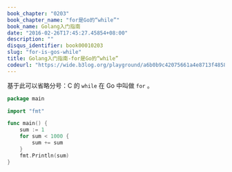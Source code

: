 ```yaml
---
book_chapter: "0203"
book_chapter_name: "for是Go的“while”"
book_name: Golang入门指南
date: "2016-02-26T17:45:27.45854+08:00"
description: ""
disqus_identifier: book00010203
slug: "for-is-gos-while"
title: Golang入门指南-for是Go的“while”
codeurl: "https://wide.b3log.org/playground/a6b0b9c42075661a4e8713f48585daa2.go"
---
```


基于此可以省略分号：C 的 `while` 在 Go 中叫做 `for` 。

```Go
package main

import "fmt"

func main() {
	sum := 1
	for sum < 1000 {
		sum += sum
	}
	fmt.Println(sum)
}

```

